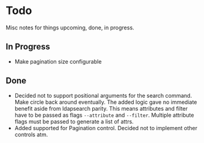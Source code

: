 # Todo

Misc notes for things upcoming, done, in progress.

## In Progress

- Make pagination size configurable

## Done

- Decided not to support positional arguments for the search command. Make circle back
  around eventually. The added logic gave no immediate benefit aside from ldapsearch
  parity. This means attributes and filter have to be passed as flags `--attribute`
  and `--filter`. Multiple attribute flags must be passed to generate a list of attrs.
- Added supported for Pagination control. Decided not to implement other controls atm.
